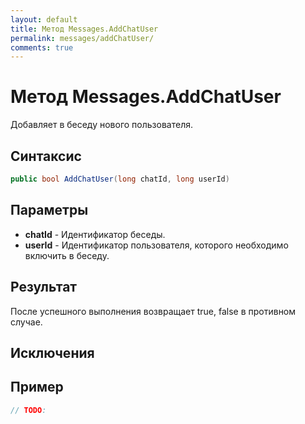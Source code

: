 ```yaml
---
layout: default
title: Метод Messages.AddChatUser
permalink: messages/addChatUser/
comments: true
---
```

# Метод Messages.AddChatUser
Добавляет в беседу нового пользователя.

## Синтаксис
```csharp
public bool AddChatUser(long chatId, long userId)
```

## Параметры
+ **chatId** - Идентификатор беседы.
+ **userId** - Идентификатор пользователя, которого необходимо включить в беседу.

## Результат
После успешного выполнения возвращает true, false в противном случае.

## Исключения

## Пример
```csharp
// TODO:
```